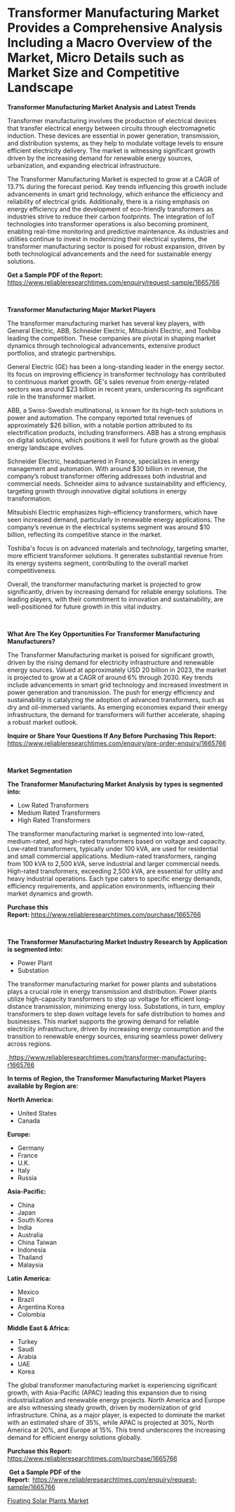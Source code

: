 <p><h1>Transformer Manufacturing Market Provides a Comprehensive Analysis Including a Macro Overview of the Market, Micro Details such as Market Size and Competitive Landscape</h1></p><p><strong>Transformer Manufacturing Market Analysis and Latest Trends</strong></p>
<p><p>Transformer manufacturing involves the production of electrical devices that transfer electrical energy between circuits through electromagnetic induction. These devices are essential in power generation, transmission, and distribution systems, as they help to modulate voltage levels to ensure efficient electricity delivery. The market is witnessing significant growth driven by the increasing demand for renewable energy sources, urbanization, and expanding electrical infrastructure.</p><p>The Transformer Manufacturing Market is expected to grow at a CAGR of 13.7% during the forecast period. Key trends influencing this growth include advancements in smart grid technology, which enhance the efficiency and reliability of electrical grids. Additionally, there is a rising emphasis on energy efficiency and the development of eco-friendly transformers as industries strive to reduce their carbon footprints. The integration of IoT technologies into transformer operations is also becoming prominent, enabling real-time monitoring and predictive maintenance. As industries and utilities continue to invest in modernizing their electrical systems, the transformer manufacturing sector is poised for robust expansion, driven by both technological advancements and the need for sustainable energy solutions.</p></p>
<p><strong>Get a Sample PDF of the Report:&nbsp;</strong> <a href="https://www.reliableresearchtimes.com/enquiry/request-sample/1665766?utm_campaign=2453&utm_medium=2&utm_source=Github&utm_content=ia&utm_term=13022025&utm_id=transformer-manufacturing">https://www.reliableresearchtimes.com/enquiry/request-sample/1665766</a></p>
<p>&nbsp;</p>
<p><strong>Transformer Manufacturing Major Market Players</strong></p>
<p><p>The transformer manufacturing market has several key players, with General Electric, ABB, Schneider Electric, Mitsubishi Electric, and Toshiba leading the competition. These companies are pivotal in shaping market dynamics through technological advancements, extensive product portfolios, and strategic partnerships.</p><p>General Electric (GE) has been a long-standing leader in the energy sector. Its focus on improving efficiency in transformer technology has contributed to continuous market growth. GE's sales revenue from energy-related sectors was around $23 billion in recent years, underscoring its significant role in the transformer market.</p><p>ABB, a Swiss-Swedish multinational, is known for its high-tech solutions in power and automation. The company reported total revenues of approximately $26 billion, with a notable portion attributed to its electrification products, including transformers. ABB has a strong emphasis on digital solutions, which positions it well for future growth as the global energy landscape evolves.</p><p>Schneider Electric, headquartered in France, specializes in energy management and automation. With around $30 billion in revenue, the company’s robust transformer offering addresses both industrial and commercial needs. Schneider aims to advance sustainability and efficiency, targeting growth through innovative digital solutions in energy transformation.</p><p>Mitsubishi Electric emphasizes high-efficiency transformers, which have seen increased demand, particularly in renewable energy applications. The company’s revenue in the electrical systems segment was around $10 billion, reflecting its competitive stance in the market.</p><p>Toshiba's focus is on advanced materials and technology, targeting smarter, more efficient transformer solutions. It generates substantial revenue from its energy systems segment, contributing to the overall market competitiveness.</p><p>Overall, the transformer manufacturing market is projected to grow significantly, driven by increasing demand for reliable energy solutions. The leading players, with their commitment to innovation and sustainability, are well-positioned for future growth in this vital industry.</p></p>
<p>&nbsp;</p>
<p><strong>What Are The Key Opportunities For Transformer Manufacturing Manufacturers?</strong></p>
<p><p>The Transformer Manufacturing market is poised for significant growth, driven by the rising demand for electricity infrastructure and renewable energy sources. Valued at approximately USD 20 billion in 2023, the market is projected to grow at a CAGR of around 6% through 2030. Key trends include advancements in smart grid technology and increased investment in power generation and transmission. The push for energy efficiency and sustainability is catalyzing the adoption of advanced transformers, such as dry and oil-immersed variants. As emerging economies expand their energy infrastructure, the demand for transformers will further accelerate, shaping a robust market outlook.</p></p>
<p><strong>Inquire or Share Your Questions If Any Before Purchasing This Report:</strong> <a href="https://www.reliableresearchtimes.com/enquiry/pre-order-enquiry/1665766?utm_campaign=2453&utm_medium=2&utm_source=Github&utm_content=ia&utm_term=13022025&utm_id=transformer-manufacturing">https://www.reliableresearchtimes.com/enquiry/pre-order-enquiry/1665766</a></p>
<p>&nbsp;</p>
<p><strong>Market Segmentation</strong></p>
<p><strong>The Transformer Manufacturing Market Analysis by types is segmented into:</strong></p>
<p><ul><li>Low Rated Transformers</li><li>Medium Rated Transformers</li><li>High Rated Transformers</li></ul></p>
<p><p>The transformer manufacturing market is segmented into low-rated, medium-rated, and high-rated transformers based on voltage and capacity. Low-rated transformers, typically under 100 kVA, are used for residential and small commercial applications. Medium-rated transformers, ranging from 100 kVA to 2,500 kVA, serve industrial and larger commercial needs. High-rated transformers, exceeding 2,500 kVA, are essential for utility and heavy industrial operations. Each type caters to specific energy demands, efficiency requirements, and application environments, influencing their market dynamics and growth.</p></p>
<p><strong>Purchase this Report:&nbsp;</strong><a href="https://www.reliableresearchtimes.com/purchase/1665766?utm_campaign=2453&utm_medium=2&utm_source=Github&utm_content=ia&utm_term=13022025&utm_id=transformer-manufacturing">https://www.reliableresearchtimes.com/purchase/1665766</a></p>
<p>&nbsp;</p>
<p><strong>The Transformer Manufacturing Market Industry Research by Application is segmented into:</strong></p>
<p><ul><li>Power Plant</li><li>Substation</li></ul></p>
<p><p>The transformer manufacturing market for power plants and substations plays a crucial role in energy transmission and distribution. Power plants utilize high-capacity transformers to step up voltage for efficient long-distance transmission, minimizing energy loss. Substations, in turn, employ transformers to step down voltage levels for safe distribution to homes and businesses. This market supports the growing demand for reliable electricity infrastructure, driven by increasing energy consumption and the transition to renewable energy sources, ensuring seamless power delivery across regions.</p></p>
<p><a href="https://www.reliableresearchtimes.com/transformer-manufacturing-r1665766?utm_campaign=2453&utm_medium=2&utm_source=Github&utm_content=ia&utm_term=13022025&utm_id=transformer-manufacturing">&nbsp;https://www.reliableresearchtimes.com/transformer-manufacturing-r1665766</a></p>
<p><strong>In terms of Region, the Transformer Manufacturing Market Players available by Region are:</strong></p>
<p>
    <p> <strong> North America: </strong>
        <ul>
            <li>United States</li>
            <li>Canada</li>
        </ul>
        </p> 
    <p> <strong> Europe: </strong>
        <ul>
            <li>Germany</li>
            <li>France</li>
            <li>U.K.</li>
            <li>Italy</li>
            <li>Russia</li>
        </ul>
        </p> 
    <p> <strong> Asia-Pacific: </strong>
        <ul>
            <li>China</li>
            <li>Japan</li>
            <li>South Korea</li>
            <li>India</li>
            <li>Australia</li>
            <li>China Taiwan</li>
            <li>Indonesia</li>
            <li>Thailand</li>
            <li>Malaysia</li>
        </ul>
        </p> 
    <p> <strong> Latin America: </strong>
        <ul>
            <li>Mexico</li>
            <li>Brazil</li>
            <li>Argentina Korea</li>
            <li>Colombia</li>
        </ul>
        </p> 
    <p> <strong> Middle East & Africa: </strong>
        <ul>
            <li>Turkey</li>
            <li>Saudi</li>
            <li>Arabia</li>
            <li>UAE</li>
            <li>Korea</li>
        </ul>
    </p>
    </p>
<p><p>The global transformer manufacturing market is experiencing significant growth, with Asia-Pacific (APAC) leading this expansion due to rising industrialization and renewable energy projects. North America and Europe are also witnessing steady growth, driven by modernization of grid infrastructure. China, as a major player, is expected to dominate the market with an estimated share of 35%, while APAC is projected at 30%, North America at 20%, and Europe at 15%. This trend underscores the increasing demand for efficient energy solutions globally.</p></p>
<p><strong>Purchase this Report: </strong><a href="https://www.reliableresearchtimes.com/purchase/1665766?utm_campaign=2453&utm_medium=2&utm_source=Github&utm_content=ia&utm_term=13022025&utm_id=transformer-manufacturing">https://www.reliableresearchtimes.com/purchase/1665766</a></p>
<p>&nbsp;<strong>Get a Sample PDF of the Report:&nbsp;&nbsp;</strong><a href="https://www.reliableresearchtimes.com/enquiry/request-sample/1665766?utm_campaign=2453&utm_medium=2&utm_source=Github&utm_content=ia&utm_term=13022025&utm_id=transformer-manufacturing">https://www.reliableresearchtimes.com/enquiry/request-sample/1665766</a></p>
<p><strong></strong></p>
<p><p><a href="https://github.com/sungbruington660/Market-Research-Report-List-1/blob/main/floating-solar-plants-market.md?utm_campaign=2453&utm_medium=2&utm_source=Github&utm_content=ia&utm_term=13022025&utm_id=transformer-manufacturing">Floating Solar Plants Market</a></p></p>